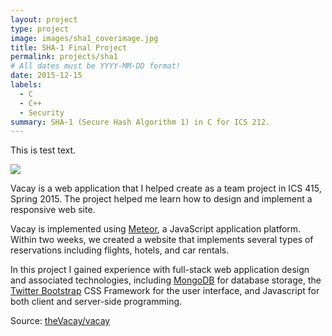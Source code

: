 ```yaml
---
layout: project
type: project
image: images/sha1_coverimage.jpg
title: SHA-1 Final Project
permalink: projects/sha1
# All dates must be YYYY-MM-DD format!
date: 2015-12-15
labels:
  - C
  - C++
  - Security
summary: SHA-1 (Secure Hash Algorithm 1) in C for ICS 212.
---
```


This is test text.

<img class="ui medium right floated rounded image" src="../images/vacay-home-page.png">

Vacay is a web application that I helped create as a team project in ICS 415, Spring 2015. The project helped me learn how to design and implement a responsive web site.

Vacay is implemented using [Meteor](http://meteor.com), a JavaScript application platform. Within two weeks, we created a website that implements several types of reservations including flights, hotels, and car rentals.

In this project I gained experience with full-stack web application design and associated technologies, including [MongoDB](http://mongodb.com) for database storage, the [Twitter Bootstrap](http://getbootstrap.com/) CSS Framework for the user interface, and Javascript for both client and server-side programming. 
 
Source: <a href="https://github.com/theVacay/vacay"><i class="large github icon"></i>theVacay/vacay</a>
